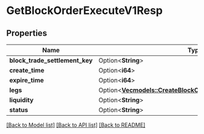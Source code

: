 # GetBlockOrderExecuteV1Resp

## Properties

Name | Type | Description | Notes
------------ | ------------- | ------------- | -------------
**block_trade_settlement_key** | Option<**String**> |  | [optional]
**create_time** | Option<**i64**> |  | [optional]
**expire_time** | Option<**i64**> |  | [optional]
**legs** | Option<[**Vec<models::CreateBlockOrderExecuteV1RespLegsInner>**](CreateBlockOrderExecuteV1Resp_legs_inner.md)> |  | [optional]
**liquidity** | Option<**String**> |  | [optional]
**status** | Option<**String**> |  | [optional]

[[Back to Model list]](../README.md#documentation-for-models) [[Back to API list]](../README.md#documentation-for-api-endpoints) [[Back to README]](../README.md)


